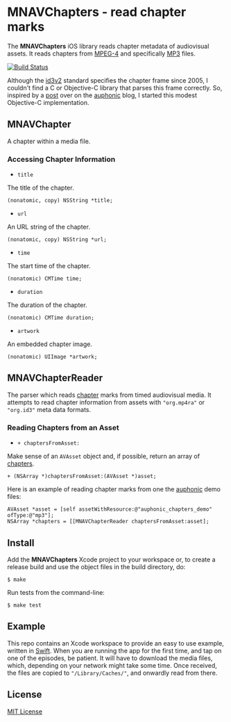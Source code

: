 # MNAVChapters - read chapter marks

The **MNAVChapters** iOS library reads chapter metadata of audiovisual assets. It reads chapters from [MPEG-4](http://en.wikipedia.org/wiki/MPEG-4_Part_14) and specifically [MP3](http://en.wikipedia.org/wiki/MP3) files.

[![Build Status](https://secure.travis-ci.org/michaelnisi/MNAVChapters.svg)](http://travis-ci.org/michaelnisi/MNAVChapters)

Although the [id3v2](http://id3.org/id3v2-chapters-1.0) standard specifies the chapter frame since 2005, I couldn't find a C or Objective-C library that parses this frame correctly. So, inspired by a [post](http://auphonic.com/blog/2013/07/03/chapter-marks-and-enhanced-podcasts/) over on the [auphonic](https://auphonic.com/) blog, I started this modest Objective-C implementation.

## MNAVChapter

A chapter within a media file.

### Accessing Chapter Information

- `title`

The title of the chapter.

```objc
(nonatomic, copy) NSString *title;
```

- `url`

An URL string of the chapter.

```objc
(nonatomic, copy) NSString *url;
```

- `time`

The start time of the chapter.

```objc
(nonatomic) CMTime time;
```

- `duration`

The duration of the chapter.

```objc
(nonatomic) CMTime duration;
```

- `artwork`

An embedded chapter image.

```objc
(nonatomic) UIImage *artwork;
```

## MNAVChapterReader

The parser which reads [chapter](#mnavchapter) marks from timed audiovisual media. It attempts to read chapter information from assets with `"org.mp4ra"` or `"org.id3"` meta data formats.

### Reading Chapters from an Asset

- `+ chaptersFromAsset:`

Make sense of an `AVAsset` object and, if possible, return an array of [chapters](#mnavchapter).

```objc
+ (NSArray *)chaptersFromAsset:(AVAsset *)asset;
```

Here is an example of reading chapter marks from one the [auphonic](https://auphonic.com/) demo files:

```objc
AVAsset *asset = [self assetWithResource:@"auphonic_chapters_demo" ofType:@"mp3"];
NSArray *chapters = [[MNAVChapterReader chaptersFromAsset:asset];
```

## Install

Add the **MNAVChapters** Xcode project to your workspace or, to create a release build and use the object files in the build directory, do:

```
$ make
```

Run tests from the command-line:

```
$ make test
```

## Example

This repo contains an Xcode workspace to provide an easy to use example, written in [Swift](https://swift.org/). When you are running the app for the first time, and tap on one of the episodes, be patient. It will have to download the media files, which, depending on your network might take some time. Once received, the files are copied to `"/Library/Caches/"`, and onwardly read from there.

## License

[MIT License](https://raw.github.com/michaelnisi/MNAVChapters/master/LICENSE)
